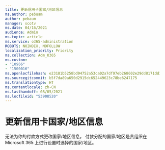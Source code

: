 ```yaml
---
title: 更新信用卡国家/地区信息
ms.author: pebuam
author: pebaum
manager: scotv
ms.date: 04/16/2021
audience: Admin
ms.topic: article
ms.service: o365-administration
ROBOTS: NOINDEX, NOFOLLOW
localization_priority: Priority
ms.collection: Adm_O365
ms.custom:
- "10966"
- "1500016"
ms.openlocfilehash: e23181b5258bd94752a53ca02a7df07eb268602e29dd8171dd1a04f58a45b75f
ms.sourcegitcommit: b5f7da89a650d2915dc652449623c78be6247175
ms.translationtype: HT
ms.contentlocale: zh-CN
ms.lasthandoff: 08/05/2021
ms.locfileid: "53908520"
---
```

# <a name="update-credit-card-country-information"></a>更新信用卡国家/地区信息

无法为你的付款方式更改国家/地区信息。 付款分配的国家/地区是贵组织在 Microsoft 365 上进行设置时选择的国家/地区。 